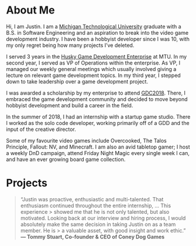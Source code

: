 # About Me

Hi, I am Justin. I am a [Michigan Technological University](https://www.mtu.edu/cs/) graduate with a B.S. in Software Engineering and an aspiration to break into the video game development industry. I have been a hobbyist developer since I was 10, with my only regret being how many projects I’ve deleted.

I served 3 years in the [Husky Game Development Enterprise](https://www.huskygames.com/) at MTU. In my second year, I served as VP of Operations within the enterprise. As VP, I managed our weekly general meetings which usually involved giving a lecture on relevant game development topics. In my third year, I stepped down to take leadership over a game development project.

I was awarded a scholarship by my enterprise to attend [GDC2018](https://www.gdconf.com/). There, I embraced the game development community and decided to move beyond hobbyist development and build a career in the field.

In the summer of 2018, I had an internship with a startup game studio. There I worked as the solo code developer, working primarily off of a GDD and the input of the creative director.

Some of my favourite video games include Overcooked, The Talos Principle, Fallout: NV, and Minecraft. I am also an avid tabletop gamer; I host a weekly DnD campaign, attend Friday Night Magic every single week I can, and have an ever growing board game collection.

# Projects






> “Justin was proactive, enthusiastic and multi-talented. That enthusiasm continued throughout the entire internship, ... This experience > showed me that he is not only talented, but also motivated. 
> Looking back at our interview and hiring process, I would absolutely make the same decision in taking Justin on as a team member. He is > a valuable asset, with good insight and work ethic.”
__— Tommy Stuart, Co-founder & CEO of Coney Dog Games__
